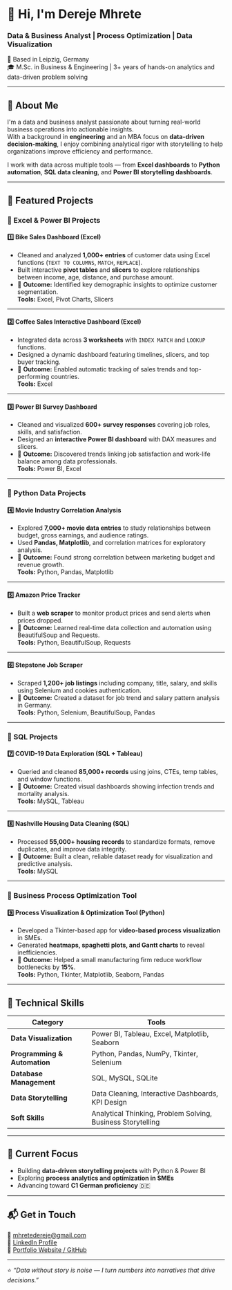 # 👋 Hi, I'm Dereje Mhrete  
### Data & Business Analyst | Process Optimization | Data Visualization

📍 Based in Leipzig, Germany  
🎓 M.Sc. in Business & Engineering | 3+ years of hands-on analytics and data-driven problem solving  

---

## 🧭 About Me  
I'm a data and business analyst passionate about turning real-world business operations into actionable insights.  
With a background in **engineering** and an MBA focus on **data-driven decision-making**, I enjoy combining analytical rigor with storytelling to help organizations improve efficiency and performance.

I work with data across multiple tools — from **Excel dashboards** to **Python automation**, **SQL data cleaning**, and **Power BI storytelling dashboards**.

---

## 🧩 Featured Projects

### 🧠 Excel & Power BI Projects

#### 1️⃣ Bike Sales Dashboard (Excel)
- Cleaned and analyzed **1,000+ entries** of customer data using Excel functions (`TEXT TO COLUMNS`, `MATCH`, `REPLACE`).
- Built interactive **pivot tables** and **slicers** to explore relationships between income, age, distance, and purchase amount.
- 🎯 **Outcome:** Identified key demographic insights to optimize customer segmentation.  
**Tools:** Excel, Pivot Charts, Slicers  

---

#### 2️⃣ Coffee Sales Interactive Dashboard (Excel)
- Integrated data across **3 worksheets** with `INDEX MATCH` and `LOOKUP` functions.  
- Designed a dynamic dashboard featuring timelines, slicers, and top buyer tracking.  
- 🎯 **Outcome:** Enabled automatic tracking of sales trends and top-performing countries.  
**Tools:** Excel  

---

#### 3️⃣ Power BI Survey Dashboard
- Cleaned and visualized **600+ survey responses** covering job roles, skills, and satisfaction.  
- Designed an **interactive Power BI dashboard** with DAX measures and slicers.  
- 🎯 **Outcome:** Discovered trends linking job satisfaction and work-life balance among data professionals.  
**Tools:** Power BI, Excel  

---

### 🐍 Python Data Projects

#### 4️⃣ Movie Industry Correlation Analysis
- Explored **7,000+ movie data entries** to study relationships between budget, gross earnings, and audience ratings.  
- Used **Pandas, Matplotlib**, and correlation matrices for exploratory analysis.  
- 🎯 **Outcome:** Found strong correlation between marketing budget and revenue growth.  
**Tools:** Python, Pandas, Matplotlib  

---

#### 5️⃣ Amazon Price Tracker
- Built a **web scraper** to monitor product prices and send alerts when prices dropped.  
- 🎯 **Outcome:** Learned real-time data collection and automation using BeautifulSoup and Requests.  
**Tools:** Python, BeautifulSoup, Requests  

---

#### 6️⃣ Stepstone Job Scraper  
- Scraped **1,200+ job listings** including company, title, salary, and skills using Selenium and cookies authentication.  
- 🎯 **Outcome:** Created a dataset for job trend and salary pattern analysis in Germany.  
**Tools:** Python, Selenium, BeautifulSoup, Pandas  

---

### 🧮 SQL Projects

#### 7️⃣ COVID-19 Data Exploration (SQL + Tableau)
- Queried and cleaned **85,000+ records** using joins, CTEs, temp tables, and window functions.  
- 🎯 **Outcome:** Created visual dashboards showing infection trends and mortality analysis.  
**Tools:** MySQL, Tableau  

---

#### 8️⃣ Nashville Housing Data Cleaning (SQL)
- Processed **55,000+ housing records** to standardize formats, remove duplicates, and improve data integrity.  
- 🎯 **Outcome:** Built a clean, reliable dataset ready for visualization and predictive analysis.  
**Tools:** MySQL  

---

### 🧰 Business Process Optimization Tool

#### 9️⃣ Process Visualization & Optimization Tool (Python)
- Developed a Tkinter-based app for **video-based process visualization** in SMEs.  
- Generated **heatmaps, spaghetti plots, and Gantt charts** to reveal inefficiencies.  
- 🎯 **Outcome:** Helped a small manufacturing firm reduce workflow bottlenecks by **15%**.  
**Tools:** Python, Tkinter, Matplotlib, Seaborn, Pandas  

---

## 🧠 Technical Skills

| Category | Tools |
|-----------|-------|
| **Data Visualization** | Power BI, Tableau, Excel, Matplotlib, Seaborn |
| **Programming & Automation** | Python, Pandas, NumPy, Tkinter, Selenium |
| **Database Management** | SQL, MySQL, SQLite |
| **Data Storytelling** | Data Cleaning, Interactive Dashboards, KPI Design |
| **Soft Skills** | Analytical Thinking, Problem Solving, Business Storytelling |

---

## 🌱 Current Focus
- Building **data-driven storytelling projects** with Python & Power BI  
- Exploring **process analytics and optimization in SMEs**  
- Advancing toward **C1 German proficiency** 🇩🇪  

---

## 📬 Get in Touch
📧 mhretedereje@gmail.com  
🔗 [LinkedIn Profile](#)  
💼 [Portfolio Website / GitHub](#)

---

⭐ _“Data without story is noise — I turn numbers into narratives that drive decisions.”_
